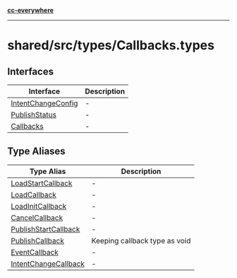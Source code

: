 [**cc-everywhere**](../../../../index.md)

***

# shared/src/types/Callbacks.types

## Interfaces

| Interface | Description |
| ------ | ------ |
| [IntentChangeConfig](interfaces/intent-change-config.md) | - |
| [PublishStatus](interfaces/publish-status.md) | - |
| [Callbacks](interfaces/callbacks.md) | - |

## Type Aliases

| Type Alias | Description |
| ------ | ------ |
| [LoadStartCallback](type-aliases/load-start-callback.md) | - |
| [LoadCallback](type-aliases/load-callback.md) | - |
| [LoadInitCallback](type-aliases/load-init-callback.md) | - |
| [CancelCallback](type-aliases/cancel-callback.md) | - |
| [PublishStartCallback](type-aliases/publish-start-callback.md) | - |
| [PublishCallback](type-aliases/publish-callback.md) | Keeping callback type as void | `Promise<PublishStatus>` for the publish operation, to handle promises as well |
| [EventCallback](type-aliases/event-callback.md) | - |
| [IntentChangeCallback](type-aliases/intent-change-callback.md) | - |

